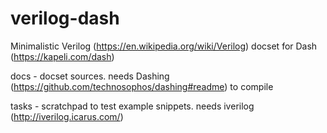 # verilog-dash
Minimalistic Verilog (https://en.wikipedia.org/wiki/Verilog) docset for Dash (https://kapeli.com/dash)

docs - docset sources. needs Dashing (https://github.com/technosophos/dashing#readme) to compile

tasks - scratchpad to test example snippets. needs iverilog (http://iverilog.icarus.com/)
